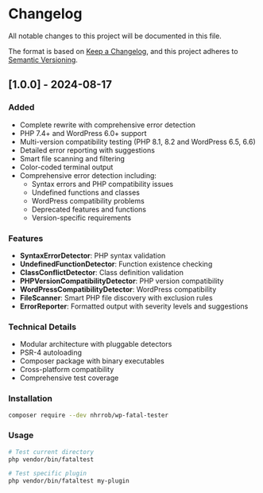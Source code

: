# Changelog

All notable changes to this project will be documented in this file.

The format is based on [Keep a Changelog](https://keepachangelog.com/en/1.0.0/),
and this project adheres to [Semantic Versioning](https://semver.org/spec/v2.0.0.html).

## [1.0.0] - 2024-08-17

### Added
- Complete rewrite with comprehensive error detection
- PHP 7.4+ and WordPress 6.0+ support
- Multi-version compatibility testing (PHP 8.1, 8.2 and WordPress 6.5, 6.6)
- Detailed error reporting with suggestions
- Smart file scanning and filtering
- Color-coded terminal output
- Comprehensive error detection including:
  - Syntax errors and PHP compatibility issues
  - Undefined functions and classes
  - WordPress compatibility problems
  - Deprecated features and functions
  - Version-specific requirements

### Features
- **SyntaxErrorDetector**: PHP syntax validation
- **UndefinedFunctionDetector**: Function existence checking
- **ClassConflictDetector**: Class definition validation
- **PHPVersionCompatibilityDetector**: PHP version compatibility
- **WordPressCompatibilityDetector**: WordPress compatibility
- **FileScanner**: Smart PHP file discovery with exclusion rules
- **ErrorReporter**: Formatted output with severity levels and suggestions

### Technical Details
- Modular architecture with pluggable detectors
- PSR-4 autoloading
- Composer package with binary executables
- Cross-platform compatibility
- Comprehensive test coverage

### Installation
```bash
composer require --dev nhrrob/wp-fatal-tester
```

### Usage
```bash
# Test current directory
php vendor/bin/fataltest

# Test specific plugin
php vendor/bin/fataltest my-plugin
```
